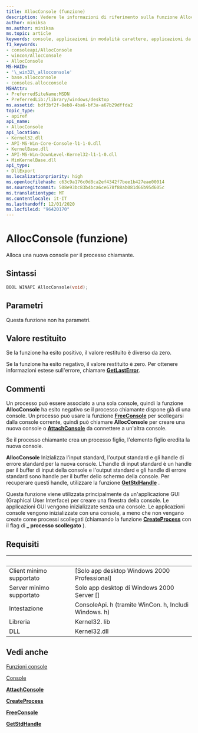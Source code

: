 ```yaml
---
title: AllocConsole (funzione)
description: Vedere le informazioni di riferimento sulla funzione AllocConsole, che alloca una nuova console per il processo chiamante.
author: miniksa
ms.author: miniksa
ms.topic: article
keywords: console, applicazioni in modalità carattere, applicazioni da riga di comando, applicazioni di terminale, api della console
f1_keywords:
- consoleapi/AllocConsole
- wincon/AllocConsole
- AllocConsole
MS-HAID:
- '\_win32\_allocconsole'
- base.allocconsole
- consoles.allocconsole
MSHAttr:
- PreferredSiteName:MSDN
- PreferredLib:/library/windows/desktop
ms.assetid: bdf3bf2f-8eb8-4ba6-bf3a-a67b29dffda2
topic_type:
- apiref
api_name:
- AllocConsole
api_location:
- Kernel32.dll
- API-MS-Win-Core-Console-l1-1-0.dll
- KernelBase.dll
- API-MS-Win-DownLevel-Kernel32-l1-1-0.dll
- MinKernelBase.dll
api_type:
- DllExport
ms.localizationpriority: high
ms.openlocfilehash: c63c9a176c0d8ca2ef4342f7bee1b427eae00014
ms.sourcegitcommit: 508e93bc83b4bca6ce678f88ab081d66b95d605c
ms.translationtype: MT
ms.contentlocale: it-IT
ms.lasthandoff: 12/01/2020
ms.locfileid: "96420170"
---
```

# <a name="allocconsole-function"></a>AllocConsole (funzione)

Alloca una nuova console per il processo chiamante.

## <a name="syntax"></a>Sintassi

```C
BOOL WINAPI AllocConsole(void);
```

## <a name="parameters"></a>Parametri

Questa funzione non ha parametri.

## <a name="return-value"></a>Valore restituito

Se la funzione ha esito positivo, il valore restituito è diverso da zero.

Se la funzione ha esito negativo, il valore restituito è zero. Per ottenere informazioni estese sull'errore, chiamare [**GetLastError**](https://msdn.microsoft.com/library/windows/desktop/ms679360).

## <a name="remarks"></a>Commenti

Un processo può essere associato a una sola console, quindi la funzione **AllocConsole** ha esito negativo se il processo chiamante dispone già di una console. Un processo può usare la funzione [**FreeConsole**](freeconsole.md) per scollegarsi dalla console corrente, quindi può chiamare **AllocConsole** per creare una nuova console o [**AttachConsole**](attachconsole.md) da connettere a un'altra console.

Se il processo chiamante crea un processo figlio, l'elemento figlio eredita la nuova console.

**AllocConsole** Inizializza l'input standard, l'output standard e gli handle di errore standard per la nuova console. L'handle di input standard è un handle per il buffer di input della console e l'output standard e gli handle di errore standard sono handle per il buffer dello schermo della console. Per recuperare questi handle, utilizzare la funzione [**GetStdHandle**](getstdhandle.md) .

Questa funzione viene utilizzata principalmente da un'applicazione GUI (Graphical User Interface) per creare una finestra della console. Le applicazioni GUI vengono inizializzate senza una console. Le applicazioni console vengono inizializzate con una console, a meno che non vengano create come processi scollegati (chiamando la funzione [**CreateProcess**](https://msdn.microsoft.com/library/windows/desktop/ms682425) con il flag di **\_ processo scollegato** ).

## <a name="requirements"></a>Requisiti

| &nbsp; | &nbsp; |
|-|-|
| Client minimo supportato | \[Solo app desktop Windows 2000 Professional\] |
| Server minimo supportato | Solo app desktop di Windows 2000 Server \[\] |
| Intestazione | ConsoleApi. h (tramite WinCon. h, Includi Windows. h) |
| Libreria | Kernel32. lib |
| DLL | Kernel32.dll |

## <a name="see-also"></a>Vedi anche

[Funzioni console](console-functions.md)

[Console](consoles.md)

[**AttachConsole**](attachconsole.md)

[**CreateProcess**](https://msdn.microsoft.com/library/windows/desktop/ms682425)

[**FreeConsole**](freeconsole.md)

[**GetStdHandle**](getstdhandle.md)
